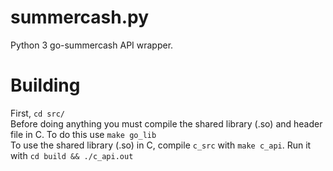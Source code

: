 # summercash.py
Python 3 go-summercash API wrapper.

# Building
First, `cd src/`
<br>
Before doing anything you must compile the shared library (.so) and header file in C. To do this use `make go_lib`
<br>
To use the shared library (.so) in C, compile `c_src` with `make c_api`. Run it with `cd build && ./c_api.out`
